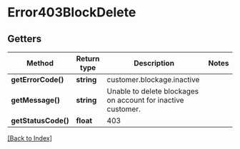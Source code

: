# Error403BlockDelete

## Getters

Method | Return type | Description | Notes
------------ | ------------- | ------------- | -------------
**getErrorCode()** | **string** | customer.blockage.inactive |
**getMessage()** | **string** | Unable to delete blockages on account for inactive customer. |
**getStatusCode()** | **float** | 403 |

[[Back to Index]](../index.md)
